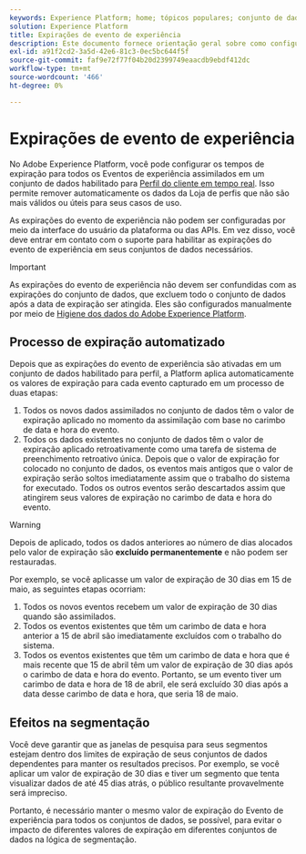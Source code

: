 ```yaml
---
keywords: Experience Platform; home; tópicos populares; conjunto de dados; conjunto de dados; tempo de vida; ttl; tempo de vida;
solution: Experience Platform
title: Expirações de evento de experiência
description: Este documento fornece orientação geral sobre como configurar os tempos de expiração de eventos de experiência individuais em um conjunto de dados da Adobe Experience Platform.
exl-id: a91f2cd2-3a5d-42e6-81c3-0ec5bc644f5f
source-git-commit: faf9e72f77f04b20d2399749eaacdb9ebdf412dc
workflow-type: tm+mt
source-wordcount: '466'
ht-degree: 0%

---
```


# Expirações de evento de experiência

No Adobe Experience Platform, você pode configurar os tempos de expiração para todos os Eventos de experiência assimilados em um conjunto de dados habilitado para [Perfil do cliente em tempo real](./home.md). Isso permite remover automaticamente os dados da Loja de perfis que não são mais válidos ou úteis para seus casos de uso.

As expirações do evento de experiência não podem ser configuradas por meio da interface do usuário da plataforma ou das APIs. Em vez disso, você deve entrar em contato com o suporte para habilitar as expirações do evento de experiência em seus conjuntos de dados necessários.

>[!IMPORTANT]
>
>As expirações do evento de experiência não devem ser confundidas com as expirações do conjunto de dados, que excluem todo o conjunto de dados após a data de expiração ser atingida. Eles são configurados manualmente por meio de [Higiene dos dados do Adobe Experience Platform](../hygiene/home.md).

## Processo de expiração automatizado

Depois que as expirações do evento de experiência são ativadas em um conjunto de dados habilitado para perfil, a Platform aplica automaticamente os valores de expiração para cada evento capturado em um processo de duas etapas:

1. Todos os novos dados assimilados no conjunto de dados têm o valor de expiração aplicado no momento da assimilação com base no carimbo de data e hora do evento.
1. Todos os dados existentes no conjunto de dados têm o valor de expiração aplicado retroativamente como uma tarefa de sistema de preenchimento retroativo única. Depois que o valor de expiração for colocado no conjunto de dados, os eventos mais antigos que o valor de expiração serão soltos imediatamente assim que o trabalho do sistema for executado. Todos os outros eventos serão descartados assim que atingirem seus valores de expiração no carimbo de data e hora do evento.

>[!WARNING]
>
>Depois de aplicado, todos os dados anteriores ao número de dias alocados pelo valor de expiração são **excluído permanentemente** e não podem ser restauradas.

Por exemplo, se você aplicasse um valor de expiração de 30 dias em 15 de maio, as seguintes etapas ocorriam:

1. Todos os novos eventos recebem um valor de expiração de 30 dias quando são assimilados.
1. Todos os eventos existentes que têm um carimbo de data e hora anterior a 15 de abril são imediatamente excluídos com o trabalho do sistema.
1. Todos os eventos existentes que têm um carimbo de data e hora que é mais recente que 15 de abril têm um valor de expiração de 30 dias após o carimbo de data e hora do evento. Portanto, se um evento tiver um carimbo de data e hora de 18 de abril, ele será excluído 30 dias após a data desse carimbo de data e hora, que seria 18 de maio.

## Efeitos na segmentação

Você deve garantir que as janelas de pesquisa para seus segmentos estejam dentro dos limites de expiração de seus conjuntos de dados dependentes para manter os resultados precisos. Por exemplo, se você aplicar um valor de expiração de 30 dias e tiver um segmento que tenta visualizar dados de até 45 dias atrás, o público resultante provavelmente será impreciso.

Portanto, é necessário manter o mesmo valor de expiração do Evento de experiência para todos os conjuntos de dados, se possível, para evitar o impacto de diferentes valores de expiração em diferentes conjuntos de dados na lógica de segmentação.
